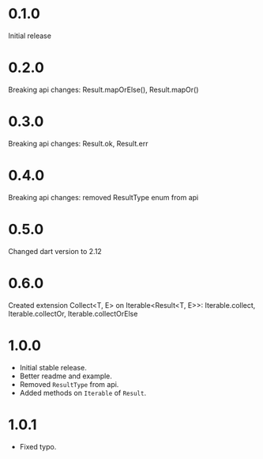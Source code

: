 
# 0.1.0

Initial release

# 0.2.0

Breaking api changes: Result.mapOrElse(), Result.mapOr()

# 0.3.0

Breaking api changes: Result.ok, Result.err

# 0.4.0

Breaking api changes: removed ResultType enum from api

# 0.5.0

Changed dart version to 2.12

# 0.6.0

Created extension Collect<T, E> on Iterable<Result<T, E>>: Iterable.collect, Iterable.collectOr, Iterable.collectOrElse

# 1.0.0

- Initial stable release.
- Better readme and example.
- Removed `ResultType` from api.
- Added methods on `Iterable` of `Result`.

# 1.0.1

- Fixed typo.
